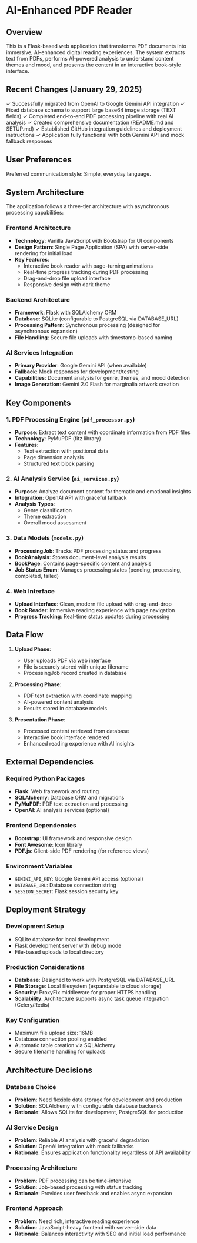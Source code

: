 # AI-Enhanced PDF Reader

## Overview

This is a Flask-based web application that transforms PDF documents into immersive, AI-enhanced digital reading experiences. The system extracts text from PDFs, performs AI-powered analysis to understand content themes and mood, and presents the content in an interactive book-style interface.

## Recent Changes (January 29, 2025)

✓ Successfully migrated from OpenAI to Google Gemini API integration
✓ Fixed database schema to support large base64 image storage (TEXT fields)
✓ Completed end-to-end PDF processing pipeline with real AI analysis
✓ Created comprehensive documentation (README.md and SETUP.md)
✓ Established GitHub integration guidelines and deployment instructions
✓ Application fully functional with both Gemini API and mock fallback responses

## User Preferences

Preferred communication style: Simple, everyday language.

## System Architecture

The application follows a three-tier architecture with asynchronous processing capabilities:

### Frontend Architecture
- **Technology**: Vanilla JavaScript with Bootstrap for UI components
- **Design Pattern**: Single Page Application (SPA) with server-side rendering for initial load
- **Key Features**: 
  - Interactive book reader with page-turning animations
  - Real-time progress tracking during PDF processing
  - Drag-and-drop file upload interface
  - Responsive design with dark theme

### Backend Architecture
- **Framework**: Flask with SQLAlchemy ORM
- **Database**: SQLite (configurable to PostgreSQL via DATABASE_URL)
- **Processing Pattern**: Synchronous processing (designed for asynchronous expansion)
- **File Handling**: Secure file uploads with timestamp-based naming

### AI Services Integration
- **Primary Provider**: Google Gemini API (when available)
- **Fallback**: Mock responses for development/testing
- **Capabilities**: Document analysis for genre, themes, and mood detection
- **Image Generation**: Gemini 2.0 Flash for marginalia artwork creation

## Key Components

### 1. PDF Processing Engine (`pdf_processor.py`)
- **Purpose**: Extract text content with coordinate information from PDF files
- **Technology**: PyMuPDF (fitz library)
- **Features**: 
  - Text extraction with positional data
  - Page dimension analysis
  - Structured text block parsing

### 2. AI Analysis Service (`ai_services.py`)
- **Purpose**: Analyze document content for thematic and emotional insights
- **Integration**: OpenAI API with graceful fallback
- **Analysis Types**:
  - Genre classification
  - Theme extraction
  - Overall mood assessment

### 3. Data Models (`models.py`)
- **ProcessingJob**: Tracks PDF processing status and progress
- **BookAnalysis**: Stores document-level analysis results
- **BookPage**: Contains page-specific content and analysis
- **Job Status Enum**: Manages processing states (pending, processing, completed, failed)

### 4. Web Interface
- **Upload Interface**: Clean, modern file upload with drag-and-drop
- **Book Reader**: Immersive reading experience with page navigation
- **Progress Tracking**: Real-time status updates during processing

## Data Flow

1. **Upload Phase**:
   - User uploads PDF via web interface
   - File is securely stored with unique filename
   - ProcessingJob record created in database

2. **Processing Phase**:
   - PDF text extraction with coordinate mapping
   - AI-powered content analysis
   - Results stored in database models

3. **Presentation Phase**:
   - Processed content retrieved from database
   - Interactive book interface rendered
   - Enhanced reading experience with AI insights

## External Dependencies

### Required Python Packages
- **Flask**: Web framework and routing
- **SQLAlchemy**: Database ORM and migrations
- **PyMuPDF**: PDF text extraction and processing
- **OpenAI**: AI analysis services (optional)

### Frontend Dependencies
- **Bootstrap**: UI framework and responsive design
- **Font Awesome**: Icon library
- **PDF.js**: Client-side PDF rendering (for reference views)

### Environment Variables
- `GEMINI_API_KEY`: Google Gemini API access (optional)
- `DATABASE_URL`: Database connection string
- `SESSION_SECRET`: Flask session security key

## Deployment Strategy

### Development Setup
- SQLite database for local development
- Flask development server with debug mode
- File-based uploads to local directory

### Production Considerations
- **Database**: Designed to work with PostgreSQL via DATABASE_URL
- **File Storage**: Local filesystem (expandable to cloud storage)
- **Security**: ProxyFix middleware for proper HTTPS handling
- **Scalability**: Architecture supports async task queue integration (Celery/Redis)

### Key Configuration
- Maximum file upload size: 16MB
- Database connection pooling enabled
- Automatic table creation via SQLAlchemy
- Secure filename handling for uploads

## Architecture Decisions

### Database Choice
- **Problem**: Need flexible data storage for development and production
- **Solution**: SQLAlchemy with configurable database backends
- **Rationale**: Allows SQLite for development, PostgreSQL for production

### AI Service Design
- **Problem**: Reliable AI analysis with graceful degradation
- **Solution**: OpenAI integration with mock fallbacks
- **Rationale**: Ensures application functionality regardless of API availability

### Processing Architecture
- **Problem**: PDF processing can be time-intensive
- **Solution**: Job-based processing with status tracking
- **Rationale**: Provides user feedback and enables async expansion

### Frontend Approach
- **Problem**: Need rich, interactive reading experience
- **Solution**: JavaScript-heavy frontend with server-side data
- **Rationale**: Balances interactivity with SEO and initial load performance